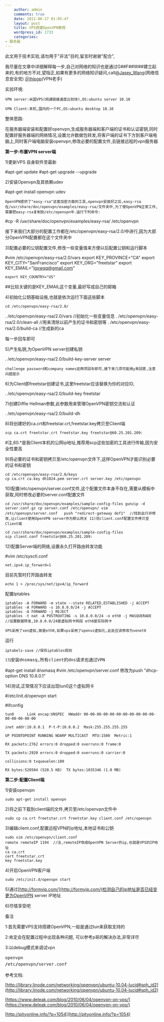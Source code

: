 ```yaml
---
    author: admin
    comments: true
    date: 2011-06-17 01:05:47
    layout: post
    title: VPS搭建OpenVPN教程
    wordpress_id: 1733
    categories:
- 服务器
---
```


此文用于技术实验,请勿用于"非法"目的,留言时谢谢"配合",

我尽量在文章中详细解释每一步,自己对网络的知识也是通过G##F##W##建立起来的,有的地方不对,望指正,如果有更多的网络知识疑问,call[@Jasey_Wang](http://jaseywang.info/)(网络信息安全党) [＠ihipop](http://ihipop.info/)(VPN老手)

实验环境:

    VPN server:米国VPS(网通链接速度比较快),OS:ubuntu server 10.10

    VPN Client:本机,国内的一个PC,OS:ubuntu desktop 10.10

整体思路:

在服务器端安装和配置好openvpn,生成服务器端和客户端的证书和认证密钥,同时配置好服务器端的网络情况,设置允许数据包转发,将客户端的证书下方到客户端电脑上,同时客户端电脑安装openvpn,修改必要的配置文件,去链接远程的vpn服务器

**第一步:布置VPN server端**

1)更新VPS 自身软件至最新

#apt-get update
#apt-get upgrade --upgrade

2)安装Openvpn及其依赖udev

#apt-get install openvpn udev

    OpenVPN提供了"easy-rsa"这套加密方面的工具,openvpn安装好之后,easy-rsa在/usr/share/doc/openvpn/examples/easy-rsa/文件夹中,为了使OpenVPN正常工作,需要把easy-rsa复制到/etc/openvpn中.运行下列命令:

#cp -R /usr/share/doc/openvpn/examples/easy-rsa/ /etc/openvpn

接下来我们大部分的配置工作都在/etc/openvpn/easy-rsa/2.0/中进行,因为大部分OpenVPN配置都在这个文件夹中

3)配置必要的公钥配置文件,修改一些变量值来方便以后配置公钥和运行脚本

#vim /etc/openvpn/easy-rsa/2.0/vars
    export KEY_PROVINCE="CA"
    export KEY_CITY="﻿SanFrancisco"
    export KEY_ORG="freetstar"
    export KEY_EMAIL="lgxwqq@gmail.com"

    export KEY_COUNTRY="US"﻿

##比较关键的是KEY_EMAIL这个变量,最好写成自己的邮箱

4)初始化公钥基础设施,也就是依次运行下面这些脚本

    cd /etc/openvpn/easy-rsa/2.0/
. /etc/openvpn/easy-rsa/2.0/vars       //初始化一些变量信息
. /etc/openvpn/easy-rsa/2.0/clean-all  //用来清除以前产生的证书和密钥等
. /etc/openvpn/easy-rsa/2.0/build-ca   //生成新的ca

每一步回车即可

5)产生私钥,为OpenVPN server创建私钥

. /etc/openvpn/easy-rsa/2.0/build-key-server server

    challenge password和company names这两项回车即可,接下来几项可能用y来回答,注意问题提示

6)为Client即freetstar创建证书,这里freetstar应该替换为你的对应ID,

. /etc/openvpn/easy-rsa/2.0/build-key freetstar

7)创建Diffie Hellman参数,此参数用来管理OpenVPN密钥交流和认证

. /etc/openvpn/easy-rsa/2.0/build-dh

8)将创建好的ca.crt和freetstar.crt,freetstar.key拷贝至Client端

    scp ca.crt freetstar.crt freetstar.key freetstar@﻿﻿60.25.201.209:

#注,60.*是我Client本机的公网ip地址,推荐用scp这些加密的工具进行传输,因为安全性要高

9)将必要的证书和密钥拷贝至/etc/openvpn文件下,这样OpenVPN才能识别必要的证书和密钥

    cd /etc/openvpn/easy-rsa/2.0/keys
    cp ca.crt ca.key dh1024.pem server.crt server.key /etc/openvpn

10)配置/etc/openvpn/server.conf文件,这个配置文件本身不存在,需要从模板中获取,同时修改必要的server.conf配置文件

    cd /usr/share/doc/openvpn/examples/sample-config-files gunzip -d server.conf.gz cp server.conf /etc/openvpn/ vim /etc/openvpn/server.conf   push "redirect-gateway def1"  //找到此行并修改,让client使用OpenVPN server作为默认网关 11)将client.conf配置文件拷贝至Client端

    cd /usr/share/doc/openvpn/examples/sample-config-files
    scp client.conf freetstar@﻿﻿60.25.201.209:

12)配置Server端的网络,设置永久打开路由转发功能

#vim /etc/sysctl.conf

    net.ipv4.ip_forward=1

目前先暂时打开路由转发

    echo 1 > /proc/sys/net/ipv4/ip_forward

配置Iptables

    iptables -A FORWARD -m state --state RELATED,ESTABLISHED -j ACCEPT
    iptables -A FORWARD -s 10.8.0.0/24 -j ACCEPT
    iptables -A FORWARD -j REJECT
    iptables -t nat -A POSTROUTING -s 10.8.0.0/24 -o eth0 -j MASQUERADE  //设置数据转发,10.8.0.0/24是虚拟网卡网段 eth0是实际网卡

    VPS采用了xen虚拟,故是eth0,如果vps采用了openvz虚拟化,此处应该修改为venet0

运行

    iptabels-save //保存iptables规则
<span style="font-family: Georgia, 'Times New Roman', 'Bitstream Charter', Times, serif; line-height: 19px; white-space: normal;">13)安装<tt>dnsmasq,所有client的dns请求也通过VPN</tt></span>

#apt-get install dnsmasq
#vim /etc/openvpn/server.conf
修改为push "dhcp-option DNS 10.8.0.1"

14)测试,正常情况下应该出现tun0这个虚拟网卡

#/etc/init.d/openvpn start

#ifconfig

    tun0      Link encap:UNSPEC  HWaddr 00-00-00-00-00-00-00-00-00-00-00-00-00-00-00-00

    inet addr:10.8.0.1  P-t-P:10.8.0.2  Mask:255.255.255.255

    UP POINTOPOINT RUNNING NOARP MULTICAST  MTU:1500  Metric:1

    RX packets:2762 errors:0 dropped:0 overruns:0 frame:0

    TX packets:2920 errors:0 dropped:0 overruns:0 carrier:0

    collisions:0 txqueuelen:100

    RX bytes:520504 (520.5 KB)  TX bytes:1035346 (1.0 MB)

**第二步:配置Client端**

1)安装openvpn

    sudo apt-get install openvpn

2)将之前下载到client端的文件,拷贝至/etc/openvpn文件中

    sudo cp ca.crt freetstar.crt freetstar.key client.conf /etc/openvpn

3)编辑client.conf,配置远程VPN的ip地址,本地证书和公钥

    sudo vim /etc/openvpn/client.conf
    remote remoteIP 1194  //注,remoteIP改成OpenVPN Server的ip,也就是VPS的IP地址
    ca ca.crt
    cert freetstar.crt   
    key freetstar.key  

4)开启OpenVPN客户端

    sudo /etc/init.d/openvpn start

5)通过[http://formyip.com/](http://formyip.com/)检测自己的ip地址是否已经变更为OpenVPN server IP地址

6)尽情享受吧

备注

1:首先需要VPS支持搭建OpenVPN,一般是通过tun来获取支持的

2:肯定会在配置过程中出现各种问题, 可以参考p哥的解决办法,非常详尽

3:以debug模式来调试vpn

<span style="color: #222222; font-family: monospace; line-height: 21px; white-space: pre;">openvpn <span style="background-image: initial; background-attachment: initial; background-origin: initial; background-clip: initial; background-color: transparent; vertical-align: baseline; color: #000000; font-weight: bold; background-position: initial initial; background-repeat: initial initial; padding: 0px; margin: 0px; border: 0px initial initial;">/</span>etc<span style="background-image: initial; background-attachment: initial; background-origin: initial; background-clip: initial; background-color: transparent; vertical-align: baseline; color: #000000; font-weight: bold; background-position: initial initial; background-repeat: initial initial; padding: 0px; margin: 0px; border: 0px initial initial;">/</span>openvpn<span style="background-image: initial; background-attachment: initial; background-origin: initial; background-clip: initial; background-color: transparent; vertical-align: baseline; color: #000000; font-weight: bold; background-position: initial initial; background-repeat: initial initial; padding: 0px; margin: 0px; border: 0px initial initial;">/</span>server.conf</span>

参考文档:

[http://library.linode.com/networking/openvpn/ubuntu-10.04-lucid#sph_id2](http://library.linode.com/networking/openvpn/ubuntu-10.04-lucid#sph_id2)

[https://www.deleak.com/blog/2010/06/04/openvpn-on-vps/](https://www.deleak.com/blog/2010/06/04/openvpn-on-vps/)

[http://pityonline.info/?p=1054](http://pityonline.info/?p=1054)
